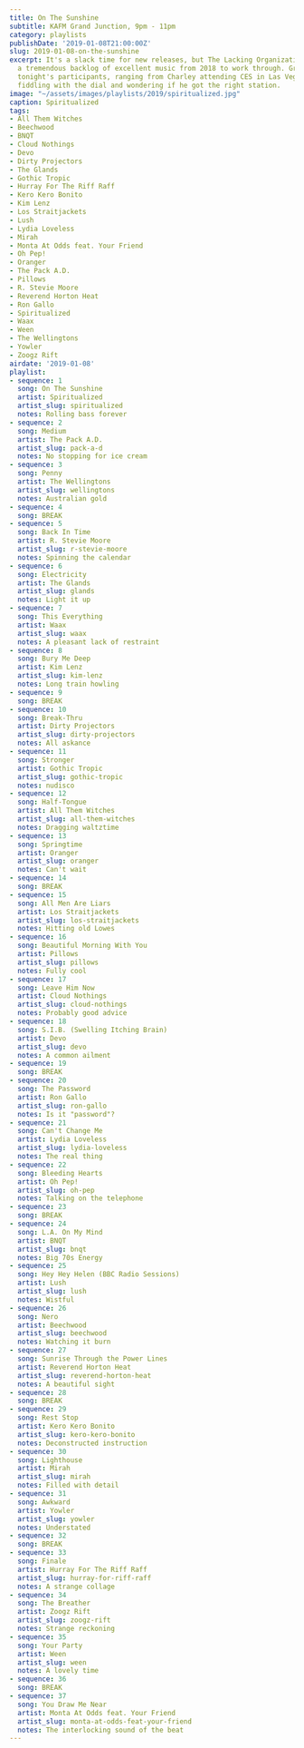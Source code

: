 ```yaml
---
title: On The Sunshine
subtitle: KAFM Grand Junction, 9pm - 11pm
category: playlists
publishDate: '2019-01-08T21:00:00Z'
slug: 2019-01-08-on-the-sunshine
excerpt: It's a slack time for new releases, but The Lacking Organization still has
  a tremendous backlog of excellent music from 2018 to work through. Gratitude to
  tonight's participants, ranging from Charley attending CES in Las Vegas to Sean
  fiddling with the dial and wondering if he got the right station.
image: "~/assets/images/playlists/2019/spiritualized.jpg"
caption: Spiritualized
tags:
- All Them Witches
- Beechwood
- BNQT
- Cloud Nothings
- Devo
- Dirty Projectors
- The Glands
- Gothic Tropic
- Hurray For The Riff Raff
- Kero Kero Bonito
- Kim Lenz
- Los Straitjackets
- Lush
- Lydia Loveless
- Mirah
- Monta At Odds feat. Your Friend
- Oh Pep!
- Oranger
- The Pack A.D.
- Pillows
- R. Stevie Moore
- Reverend Horton Heat
- Ron Gallo
- Spiritualized
- Waax
- Ween
- The Wellingtons
- Yowler
- Zoogz Rift
airdate: '2019-01-08'
playlist:
- sequence: 1
  song: On The Sunshine
  artist: Spiritualized
  artist_slug: spiritualized
  notes: Rolling bass forever
- sequence: 2
  song: Medium
  artist: The Pack A.D.
  artist_slug: pack-a-d
  notes: No stopping for ice cream
- sequence: 3
  song: Penny
  artist: The Wellingtons
  artist_slug: wellingtons
  notes: Australian gold
- sequence: 4
  song: BREAK
- sequence: 5
  song: Back In Time
  artist: R. Stevie Moore
  artist_slug: r-stevie-moore
  notes: Spinning the calendar
- sequence: 6
  song: Electricity
  artist: The Glands
  artist_slug: glands
  notes: Light it up
- sequence: 7
  song: This Everything
  artist: Waax
  artist_slug: waax
  notes: A pleasant lack of restraint
- sequence: 8
  song: Bury Me Deep
  artist: Kim Lenz
  artist_slug: kim-lenz
  notes: Long train howling
- sequence: 9
  song: BREAK
- sequence: 10
  song: Break-Thru
  artist: Dirty Projectors
  artist_slug: dirty-projectors
  notes: All askance
- sequence: 11
  song: Stronger
  artist: Gothic Tropic
  artist_slug: gothic-tropic
  notes: nudisco
- sequence: 12
  song: Half-Tongue
  artist: All Them Witches
  artist_slug: all-them-witches
  notes: Dragging waltztime
- sequence: 13
  song: Springtime
  artist: Oranger
  artist_slug: oranger
  notes: Can't wait
- sequence: 14
  song: BREAK
- sequence: 15
  song: All Men Are Liars
  artist: Los Straitjackets
  artist_slug: los-straitjackets
  notes: Hitting old Lowes
- sequence: 16
  song: Beautiful Morning With You
  artist: Pillows
  artist_slug: pillows
  notes: Fully cool
- sequence: 17
  song: Leave Him Now
  artist: Cloud Nothings
  artist_slug: cloud-nothings
  notes: Probably good advice
- sequence: 18
  song: S.I.B. (Swelling Itching Brain)
  artist: Devo
  artist_slug: devo
  notes: A common ailment
- sequence: 19
  song: BREAK
- sequence: 20
  song: The Password
  artist: Ron Gallo
  artist_slug: ron-gallo
  notes: Is it "password"?
- sequence: 21
  song: Can't Change Me
  artist: Lydia Loveless
  artist_slug: lydia-loveless
  notes: The real thing
- sequence: 22
  song: Bleeding Hearts
  artist: Oh Pep!
  artist_slug: oh-pep
  notes: Talking on the telephone
- sequence: 23
  song: BREAK
- sequence: 24
  song: L.A. On My Mind
  artist: BNQT
  artist_slug: bnqt
  notes: Big 70s Energy
- sequence: 25
  song: Hey Hey Helen (BBC Radio Sessions)
  artist: Lush
  artist_slug: lush
  notes: Wistful
- sequence: 26
  song: Nero
  artist: Beechwood
  artist_slug: beechwood
  notes: Watching it burn
- sequence: 27
  song: Sunrise Through the Power Lines
  artist: Reverend Horton Heat
  artist_slug: reverend-horton-heat
  notes: A beautiful sight
- sequence: 28
  song: BREAK
- sequence: 29
  song: Rest Stop
  artist: Kero Kero Bonito
  artist_slug: kero-kero-bonito
  notes: Deconstructed instruction
- sequence: 30
  song: Lighthouse
  artist: Mirah
  artist_slug: mirah
  notes: Filled with detail
- sequence: 31
  song: Awkward
  artist: Yowler
  artist_slug: yowler
  notes: Understated
- sequence: 32
  song: BREAK
- sequence: 33
  song: Finale
  artist: Hurray For The Riff Raff
  artist_slug: hurray-for-riff-raff
  notes: A strange collage
- sequence: 34
  song: The Breather
  artist: Zoogz Rift
  artist_slug: zoogz-rift
  notes: Strange reckoning
- sequence: 35
  song: Your Party
  artist: Ween
  artist_slug: ween
  notes: A lovely time
- sequence: 36
  song: BREAK
- sequence: 37
  song: You Draw Me Near
  artist: Monta At Odds feat. Your Friend
  artist_slug: monta-at-odds-feat-your-friend
  notes: The interlocking sound of the beat
---
```


